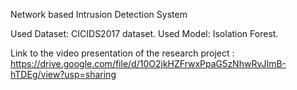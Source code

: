 Network based Intrusion Detection System

Used Dataset: CICIDS2017 dataset.
Used Model: Isolation Forest.

Link to the video presentation of the research project : https://drive.google.com/file/d/10O2jkHZFrwxPpaG5zNhwRvJImB-hTDEg/view?usp=sharing
